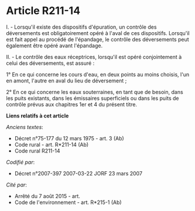 # Article R211-14

I. - Lorsqu'il existe des dispositifs d'épuration, un contrôle des déversements est obligatoirement opéré à l'aval de ces
dispositifs. Lorsqu'il est fait appel au procédé de l'épandage, le contrôle des déversements peut également être opéré avant
l'épandage.

II. - Le contrôle des eaux réceptrices, lorsqu'il est opéré conjointement à celui des déversements, est assuré :

1° En ce qui concerne les cours d'eau, en deux points au moins choisis, l'un en amont, l'autre en aval du lieu de
déversement ;

2° En ce qui concerne les eaux souterraines, en tant que de besoin, dans les puits existants, dans les émissaires
superficiels ou dans les puits de contrôle prévus aux chapitres 1er et 4 du présent titre.

**Liens relatifs à cet article**

_Anciens textes_:

  - Décret n°75-177 du 12 mars 1975 - art. 3 (Ab)
  - Code rural - art. R*211-14 (Ab)
  - Code rural R211-14

_Codifié par_:

  - Décret n°2007-397 2007-03-22 JORF 23 mars 2007

_Cité par_:

  - Arrêté du 7 août 2015 - art.
  - Code de l'environnement - art. R*215-1 (Ab)
